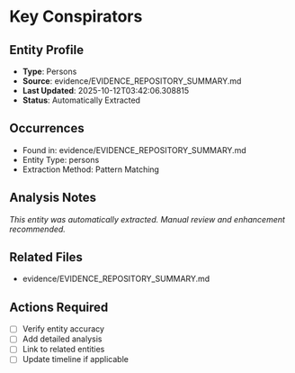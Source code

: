 # Key Conspirators

## Entity Profile
- **Type**: Persons
- **Source**: evidence/EVIDENCE_REPOSITORY_SUMMARY.md
- **Last Updated**: 2025-10-12T03:42:06.308815
- **Status**: Automatically Extracted

## Occurrences
- Found in: evidence/EVIDENCE_REPOSITORY_SUMMARY.md
- Entity Type: persons
- Extraction Method: Pattern Matching

## Analysis Notes
*This entity was automatically extracted. Manual review and enhancement recommended.*

## Related Files
- evidence/EVIDENCE_REPOSITORY_SUMMARY.md

## Actions Required
- [ ] Verify entity accuracy
- [ ] Add detailed analysis
- [ ] Link to related entities
- [ ] Update timeline if applicable
